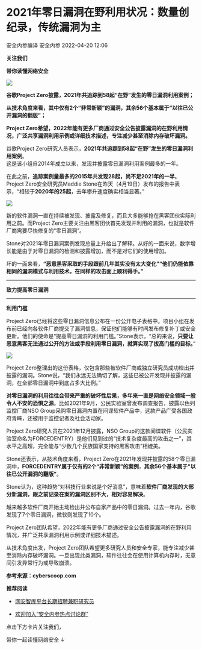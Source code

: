 #  2021年零日漏洞在野利用状况：数量创纪录，传统漏洞为主   
安全内参编译  安全内参   2022-04-20 12:06  
  
**关注我们**  
  
  
**带你读懂网络安全**  
  
  
![](https://mmbiz.qpic.cn/sz_mmbiz_jpg/FzZb53e8g7v0nyX8WSCYycYHl1vxFvKImNrN6INSBacNpO1BKhia95s1qRFgTJzSNqJg8aicoZdcnibzlqPaPzW7A/640?wx_fmt=jpeg "")  
  
  
**谷歌Project Zero披露，2021年共追踪到58起“在野”发生的零日漏洞利用案例；**  
  
  
**从技术角度来看，其中仅有2个“非常新颖”的漏洞，其余56个基本属于“以往已公开漏洞的翻版”；**  
  
  
**Project Zero希望，2022年能有更多厂商通过安全公告披露漏洞的在野利用情况，广泛共享漏洞利用示例或详细技术描述，专注减少甚至消除内存破坏漏洞。**  
  
谷歌Project Zero研究人员表示，**2021年共追踪到58起“在野”发生的零日漏洞利用案例**。  
这是该小组自2014年成立以来，发现并披露零日漏洞利用案例最多的一年。  
  
在此之前，**追踪案例量最多的2015年共发现28起，尚不足2021年的一半**。Project Zero安全研究员Maddie Stone在昨天（4月19日）发布的报告中表示，“相较于**2020年的25起**，去年攀升速度确实相当显著。”  
  
![](https://mmbiz.qpic.cn/sz_mmbiz_png/FzZb53e8g7s6n7r9Gh82o3S8UwNU7cS1FpphLGPHk8WBo7CqqtMKtEVjfjMoWCWRedARJjkoNELdKhySjcYgfw/640?wx_fmt=png "")  
  
新的软件漏洞一直在持续被发现、披露及修复，而且大多能够抢在黑客团伙实际利用之前。而Project Zero主要关注由黑客团伙首先发现并利用的漏洞，也就是软件厂商需要尽快修复的“零日漏洞”。  
  
Stone对2021年零日漏洞案例发现总量上升给出了解释。从好的一面来说，数字增长能是由于对零日漏洞的检测和披露增加，而不是对它们的使用增加。  
  
坏的一面来看，**“恶意黑客采取的手段跟前几年其实没有太大变化”“他们仍能依靠相同的漏洞模式与利用技术，在同样的攻击面上顺利得手。”**  
  
****  
**致力提高零日漏洞**  
  
****  
**利用门槛**  
  
  
Project Zero已经将这些零日漏洞信息公布在一份公开电子表格中。项目小组在发布前已经向各软件厂商提交了漏洞信息，保证他们能够有时间发布修复补丁或安全更新。他们的使命是“提高零日漏洞的利用门槛。”Stone表示，“总的来说，**只要让恶意黑客无法通过公开的方法或手段利用零日漏洞，就算实现了拔高门槛的目标。**”  
  
![](https://mmbiz.qpic.cn/sz_mmbiz_png/FzZb53e8g7s6n7r9Gh82o3S8UwNU7cS1hygeXrMrYj5Nq4xWGN4NWvicVHoxIJ2ZHqhJ63YQdT7FiamO2MN4gibPQ/640?wx_fmt=png "")  
  
Project Zero整理出的这份表格，仅包含那些被软件厂商或独立研究员成功检出并披露的漏洞。Stone说，“我们永远无法确切了解，这些已被公开发现并披露的漏洞，在全部零日漏洞中到底占多大比例。”  
  
**对零日漏洞的利用往往会带来严重的破坏性后果，多年来一直是网络安全领域一股令人不安的恐惧之源**。比如2021年9月，公民实验室曾发布调查报告，披露以色列监控厂商NSO Group采购零日漏洞内置在间谍软件产品中，这款产品广受各国政府青睐，还被用于监控记者及社会活动家。  
  
Project Zero研究人员在2021年12月披露，NSO Group的这款间谍软件（公民实验室命名为FORCEDENTRY）是他们见到过的“技术复杂度最高的攻击之一”，其水平之高超，完全能与“少数几个民族国家支持的黑客攻击”相媲美。  
  
Stone还表示，从技术角度来看，Project Zero在2021年发现并披露的58个零日漏洞中，**FORCEDENTRY属于仅有的2个“非常新颖”的案例**，**其余56个基本属于“以往已公开漏洞的翻版”**。  
  
Stone认为，这种趋势“对科技行业来说是个好消息”，意味着**软件厂商发现的大部分新漏洞，跟之前记录在案的漏洞区别不大，相对容易解决**。  
  
越来越多软件厂商开始主动检出并公布自家产品中的零日漏洞。过去一年内，谷歌发现了7个零日漏洞，微软则发现了10个。  
  
Project Zero团队希望，2022年能有更多厂商通过安全公告披露漏洞的在野利用情况，并广泛共享漏洞利用示例或详细技术描述。  
  
从技术角度出发，Project Zero团队希望更多研究人员和安全专家，能专注减少甚至消除内存破坏漏洞。一旦出现此类漏洞，软件往往会在使用计算机内存时，无意间引发异常行为或导致崩溃。  
  
  
**参考来源：cyberscoop.com**  
  
  
  
  
**推荐阅读**  
- [网安智库平台长期招聘兼职研究员](http://mp.weixin.qq.com/s?__biz=MzI4NDY2MDMwMw==&mid=2247499450&idx=2&sn=2da3ca2e0b4d4f9f56ea7f7579afc378&chksm=ebfab99adc8d308c3ba6e7a74bd41beadf39f1b0e38a39f7235db4c305c06caa49ff63a0cc1d&scene=21#wechat_redirect)  
  
  
- [欢迎加入“安全内参热点讨论群”](https://mp.weixin.qq.com/s?__biz=MzI4NDY2MDMwMw==&mid=2247501251&idx=1&sn=8b6ebecbe80c1c72317948494f87b489&chksm=ebfa82e3dc8d0bf595d039e75b446e14ab96bf63cf8ffc5d553b58248dde3424fb18e6947440&token=525430415&lang=zh_CN&scene=21#wechat_redirect)  
  
  
  
  
  
  
  
点击下方卡片关注我们，  
  
带你一起读懂网络安全 ↓  
  
  
  
